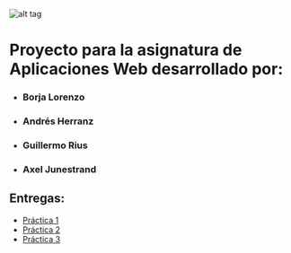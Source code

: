 ![alt tag](https://github.com/borjalor/ProyectoAW/blob/master/Logo-naranja.png)

# Proyecto para la asignatura de Aplicaciones Web desarrollado por: #
* ### Borja Lorenzo ###
* ### Andrés Herranz ###
* ### Guillermo Rius ###
* ### Axel Junestrand ###  


## Entregas: ##
  * [Práctica 1](https://github.com/borjalor/ProyectoAW/tree/master/P1-Grupo8-Pachanga)  
  * [Práctica 2](https://github.com/borjalor/ProyectoAW/tree/master/P2-Grupo8-Pachanga)  
  * [Práctica 3](https://github.com/borjalor/ProyectoAW/tree/master/P3-Grupo8-Pachanga)   
